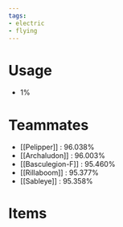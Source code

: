 ```yaml
---
tags:
- electric
- flying
---
```

# Usage
- 1%
# Teammates
- [[Pelipper]] : 96.038%
- [[Archaludon]] : 96.003%
- [[Basculegion-F]] : 95.460%
- [[Rillaboom]] : 95.377%
- [[Sableye]] : 95.358%
# Items